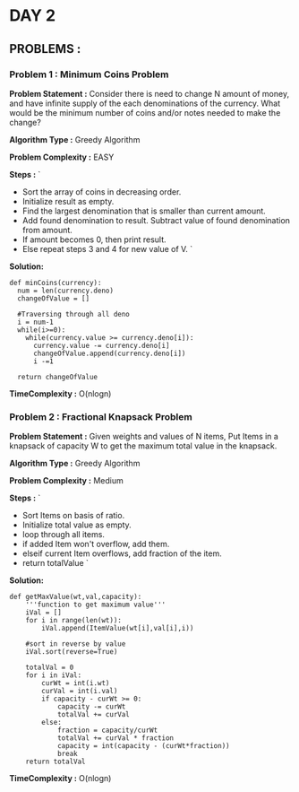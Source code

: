 # DAY 2 

## PROBLEMS : 

### Problem 1 : Minimum Coins Problem

**Problem Statement :**
Consider there is need to change N amount of money, and have infinite supply of the each denominations of the currency.
What would be the minimum number of coins and/or notes needed to make the change?

**Algorithm Type :** Greedy Algorithm

**Problem Complexity :** EASY

**Steps :**
`
  - Sort the array of coins in decreasing order.
  - Initialize result as empty.
  - Find the largest denomination that is smaller than current amount.
  - Add found denomination to result. Subtract value of found denomination from amount.
  - If amount becomes 0, then print result.
  - Else repeat steps 3 and 4 for new value of V.
`

**Solution:**

```python3
def minCoins(currency):
  num = len(currency.deno)
  changeOfValue = []

  #Traversing through all deno
  i = num-1
  while(i>=0):
    while(currency.value >= currency.deno[i]):
      currency.value -= currency.deno[i]
      changeOfValue.append(currency.deno[i])
      i -=1

  return changeOfValue 

```
**TimeComplexity :** O(nlogn)


### Problem 2 : Fractional Knapsack Problem

**Problem Statement :**
Given weights and values of N items, Put Items in a knapsack of capacity W to get the maximum total value in the knapsack.

**Algorithm Type :** Greedy Algorithm

**Problem Complexity :** Medium

**Steps :**
`
  - Sort Items on basis of ratio.
  - Initialize total value as empty.
  - loop through all items.
  - if added Item won't overflow, add them.
  - elseif current Item overflows, add fraction of the item.
  - return totalValue
`

**Solution:**

```python3
def getMaxValue(wt,val,capacity):
    '''function to get maximum value'''
    iVal = []
    for i in range(len(wt)):
        iVal.append(ItemValue(wt[i],val[i],i))
    
    #sort in reverse by value
    iVal.sort(reverse=True)

    totalVal = 0
    for i in iVal:
        curWt = int(i.wt)
        curVal = int(i.val)
        if capacity - curWt >= 0:
            capacity -= curWt
            totalVal += curVal
        else:
            fraction = capacity/curWt
            totalVal += curVal * fraction
            capacity = int(capacity - (curWt*fraction))
            break
    return totalVal 
```
**TimeComplexity :** O(nlogn)



